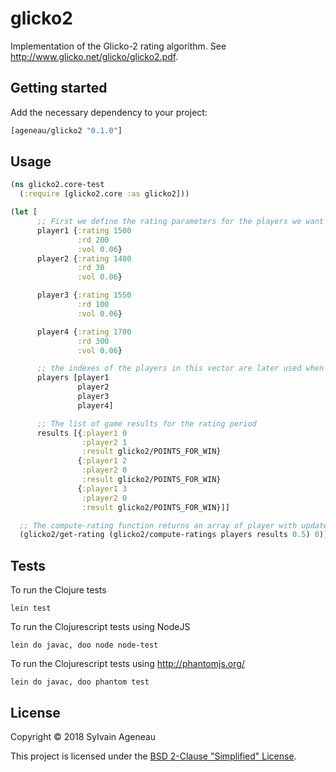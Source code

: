 # glicko2

Implementation of the Glicko-2 rating algorithm. See http://www.glicko.net/glicko/glicko2.pdf.

## Getting started

Add the necessary dependency to your project:

```clojure
[ageneau/glicko2 "0.1.0"]
```

## Usage

```clojure
(ns glicko2.core-test
  (:require [glicko2.core :as glicko2]))

(let [
      ;; First we define the rating parameters for the players we want to consider for the rating period
      player1 {:rating 1500
               :rd 200
               :vol 0.06}
      player2 {:rating 1400
               :rd 30
               :vol 0.06}

      player3 {:rating 1550
               :rd 100
               :vol 0.06}

      player4 {:rating 1700
               :rd 300
               :vol 0.06}

      ;; the indexes of the players in this vector are later used when defining game results
      players [player1
               player2
               player3
               player4]

      ;; The list of game results for the rating period
      results [{:player1 0
                :player2 1
                :result glicko2/POINTS_FOR_WIN}
               {:player1 2
                :player2 0
                :result glicko2/POINTS_FOR_WIN}
               {:player1 3
                :player2 0
                :result glicko2/POINTS_FOR_WIN}]]

  ;; The compute-rating function returns an array of player with updated ratings
  (glicko2/get-rating (glicko2/compute-ratings players results 0.5) 0))
```

## Tests

To run the Clojure tests

    lein test

To run the Clojurescript tests using NodeJS

    lein do javac, doo node node-test

To run the Clojurescript tests using http://phantomjs.org/

    lein do javac, doo phantom test

## License

Copyright &copy; 2018 Sylvain Ageneau

This project is licensed under the [BSD 2-Clause "Simplified" License][license].

[license]: https://opensource.org/licenses/BSD-2-Clause
